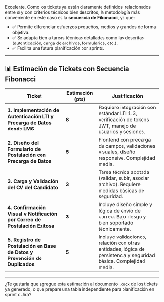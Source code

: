 Excelente. Como los tickets ya están claramente definidos, relacionados entre sí y con criterios técnicos bien descritos, la metodología más conveniente en este caso es la **secuencia de Fibonacci**, ya que:

* ✅ Permite diferenciar esfuerzos pequeños, medios y grandes de forma objetiva.
* ✅ Se adapta bien a tareas técnicas detalladas como las descritas (autenticación, carga de archivos, formularios, etc.).
* ✅ Facilita una futura planificación por sprints.

---

## 📊 Estimación de Tickets con Secuencia Fibonacci

| Ticket                                                                      | Estimación (pts) | Justificación                                                                                                     |
| --------------------------------------------------------------------------- | ---------------- | ----------------------------------------------------------------------------------------------------------------- |
| **1. Implementación de Autenticación LTI y Precarga de Datos desde LMS**    | **8**            | Requiere integración con estándar LTI 1.3, verificación de tokens JWT, manejo de usuarios y sesiones.             |
| **2. Diseño del Formulario de Postulación con Precarga de Datos**           | **5**            | Frontend con precarga de campos, validaciones visuales, diseño responsive. Complejidad media.                     |
| **3. Carga y Validación del CV del Candidato**                              | **3**            | Tarea técnica acotada (validar, subir, asociar archivo). Requiere medidas básicas de seguridad.                   |
| **4. Confirmación Visual y Notificación por Correo de Postulación Exitosa** | **3**            | Incluye diseño simple y lógica de envío de correo. Bajo riesgo y bien soportado técnicamente.                     |
| **5. Registro de Postulación en Base de Datos y Prevención de Duplicados**  | **5**            | Incluye validaciones, relación con otras entidades, lógica de persistencia y seguridad básica. Complejidad media. |

---

¿Te gustaría que agregue esta estimación al documento `.docx` de los tickets ya generado, o que prepare una tabla independiente para planificación en sprint o Jira?

